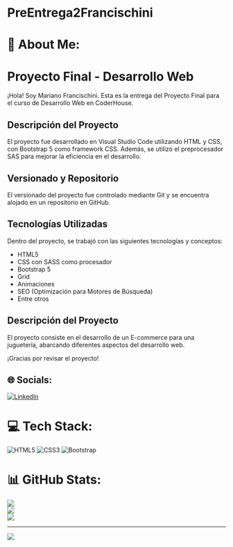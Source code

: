 # PreEntrega2Francischini
# 💫 About Me:
# Proyecto Final - Desarrollo Web

¡Hola! Soy Mariano Francischini. Esta es la entrega del Proyecto Final para el curso de Desarrollo Web en CoderHouse.

## Descripción del Proyecto

El proyecto fue desarrollado en Visual Studio Code utilizando HTML y CSS, con Bootstrap 5 como framework CSS. Además, se utilizó el preprocesador SAS para mejorar la eficiencia en el desarrollo.

## Versionado y Repositorio

El versionado del proyecto fue controlado mediante Git y se encuentra alojado en un repositorio en GitHub.

## Tecnologías Utilizadas

Dentro del proyecto, se trabajó con las siguientes tecnologías y conceptos:

- HTML5
- CSS con SASS como procesador
- Bootstrap 5
- Grid
- Animaciones
- SEO (Optimización para Motores de Búsqueda)
- Entre otros

## Descripción del Proyecto

El proyecto consiste en el desarrollo de un E-commerce para una juguetería, abarcando diferentes aspectos del desarrollo web.

¡Gracias por revisar el proyecto!



## 🌐 Socials:
[![LinkedIn](https://img.shields.io/badge/LinkedIn-%230077B5.svg?logo=linkedin&logoColor=white)](https://linkedin.com/in/mariano-francischini-3776baa2) 

# 💻 Tech Stack:
![HTML5](https://img.shields.io/badge/html5-%23E34F26.svg?style=for-the-badge&logo=html5&logoColor=white) ![CSS3](https://img.shields.io/badge/css3-%231572B6.svg?style=for-the-badge&logo=css3&logoColor=white) ![Bootstrap](https://img.shields.io/badge/bootstrap-%238511FA.svg?style=for-the-badge&logo=bootstrap&logoColor=white)
# 📊 GitHub Stats:
![](https://github-readme-stats.vercel.app/api?username=Mfrancischini&theme=dark&hide_border=false&include_all_commits=true&count_private=false)<br/>
![](https://github-readme-streak-stats.herokuapp.com/?user=Mfrancischini&theme=dark&hide_border=false)<br/>
![](https://github-readme-stats.vercel.app/api/top-langs/?username=Mfrancischini&theme=dark&hide_border=false&include_all_commits=true&count_private=false&layout=compact)

---
[![](https://visitcount.itsvg.in/api?id=Mfrancischini&icon=0&color=0)](https://visitcount.itsvg.in)

<!-- Proudly created with GPRM ( https://gprm.itsvg.in ) -->
